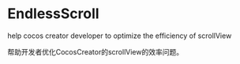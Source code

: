 # EndlessScroll
help cocos creator developer to optimize the efficiency of scrollView

帮助开发者优化CocosCreator的scrollView的效率问题。
